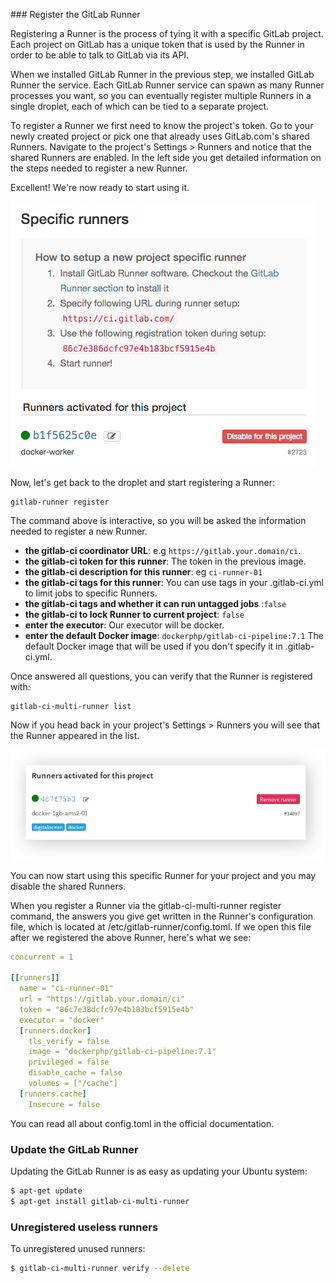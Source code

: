 ### Register the GitLab Runner

Registering a Runner is the process of tying it with a specific GitLab project. Each project on GitLab has a unique token that is used by the Runner in order to be able to talk to GitLab via its API.

When we installed GitLab Runner in the previous step, we installed GitLab Runner the service. Each GitLab Runner service can spawn as many Runner processes you want, so you can eventually register multiple Runners in a single droplet, each of which can be tied to a separate project.

To register a Runner we first need to know the project's token. Go to your newly created project or pick one that already uses GitLab.com's shared Runners. Navigate to the project's Settings > Runners and notice that the shared Runners are enabled. In the left side you get detailed information on the steps needed to register a new Runner.

Excellent! We're now ready to start using it.

![](assets/runners_activated.png)

Now, let's get back to the droplet and start registering a Runner:

```
gitlab-runner register
```

The command above is interactive, so you will be asked the information needed to register a new Runner.

- **the gitlab-ci coordinator URL**: e.g `https://gitlab.your.domain/ci`.
- **the gitlab-ci token for this runner**: The token in the previous image.
- **the gitlab-ci description for this runner**: eg `ci-runner-01`
- **the gitlab-ci tags for this runner**: You can use tags in your .gitlab-ci.yml to limit jobs to specific Runners.
- **the gitlab-ci tags and whether it can run untagged jobs** :`false`
- **the gitlab-ci to lock Runner to current project**: `false`
- **enter the executor**: Our executor will be docker.
- **enter the default Docker image**: `dockerphp/gitlab-ci-pipeline:7.1` The default Docker image that will be used if you don't specify it in .gitlab-ci.yml.

Once answered all questions, you can verify that the Runner is registered with:

```
gitlab-ci-multi-runner list
```

Now if you head back in your project's Settings > Runners you will see that the Runner appeared in the list.

![](assets/runner-shadow.png)

You can now start using this specific Runner for your project and you may disable the shared Runners.

When you register a Runner via the gitlab-ci-multi-runner register command, the answers you give get written in the Runner's configuration file, which is located at /etc/gitlab-runner/config.toml. If we open this file after we registered the above Runner, here's what we see:

```yaml
concurrent = 1

[[runners]]
  name = "ci-runner-01"
  url = "https://gitlab.your.domain/ci"
  token = "86c7e38dcfc97e4b183bcf5915e4b"
  executor = "docker"
  [runners.docker]
    tls_verify = false
    image = "dockerphp/gitlab-ci-pipeline:7.1"
    privileged = false
    disable_cache = false
    volumes = ["/cache"]
  [runners.cache]
    Insecure = false
```

You can read all about config.toml in the official documentation.

### Update the GitLab Runner

Updating the GitLab Runner is as easy as updating your Ubuntu system:

```bash
$ apt-get update
$ apt-get install gitlab-ci-multi-runner
```

### Unregistered useless runners

To unregistered unused runners:

```bash
$ gitlab-ci-multi-runner verify --delete
```
